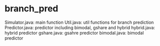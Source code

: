 # branch_pred

Simulator.java: main function
Util.java: util functions for branch prediction
Predictor.java: predictor including bimodal, gshare and hybrid
hybrid.java: hybrid predictor
gshare.java: gsahre predictor
bimodal.java: bimodal predictor
